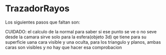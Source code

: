 # TrazadorRayos

Los siguientes pasos que faltan son:





CUIDADO: el calculo de la normal para saber si ese punto se ve o no seve desde la camara sirve solo para la esfera(objeto 3d) qe tiene para su superficie uana cara visible y una oculta, para los triangulo y planos, ambas caras son visibles y no hay que hacer esa comprobacion
